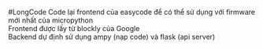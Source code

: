 #LongCode
Code lại frontend của easycode để có thể sử dụng với firmware mới nhất của micropython  
Frontend được lấy từ blockly của Google  
Backend dự định sử dụng ampy (nạp code) và flask (api server)  